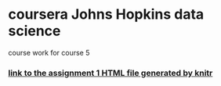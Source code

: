 # coursera Johns Hopkins data science 
course work for course 5

### [link to the assignment 1 HTML file generated by knitr](http://goldhagen.github.io/datasciencecoursera/PA1_template.html)
